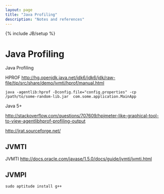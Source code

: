 ```yaml
---
layout: page
title: "Java Profiling"
description: "Notes and references"
---
```


{% include JB/setup %}

# Java Profiling

Java Profiling

HPROF <http://hg.openjdk.java.net/jdk6/jdk6/jdk/raw-file/tip/src/share/demo/jvmti/hprof/manual.html>

    java -agentlib:hprof -Dconfig.file="config.properties" -cp  /path/to/some-random-lib.jar  com.some.application.MainApp

Java 5+

<http://stackoverflow.com/questions/707609/hpjmeter-like-graphical-tool-to-view-agentlibhprof-profiling-output>

<http://jrat.sourceforge.net/>


## JVMTI

JVMTI <http://docs.oracle.com/javase/1.5.0/docs/guide/jvmti/jvmti.html>

## JVMPI

    sudo aptitude install g++



